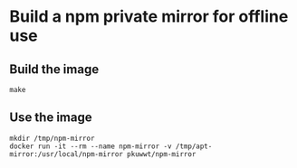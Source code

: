 # Build a npm private mirror for offline use

## Build the image

```
make
```

## Use the image

```
mkdir /tmp/npm-mirror
docker run -it --rm --name npm-mirror -v /tmp/apt-mirror:/usr/local/npm-mirror pkuwwt/npm-mirror
```
